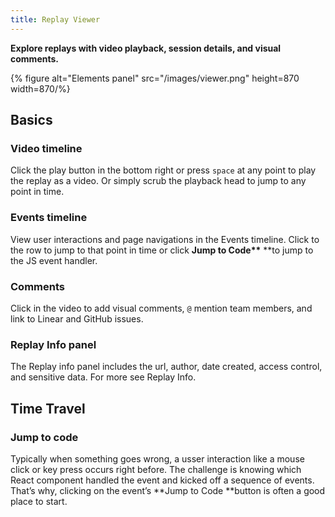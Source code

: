 ```yaml
---
title: Replay Viewer
---
```


**Explore replays with video playback, session details, and visual comments.**

{% figure alt="Elements panel" src="/images/viewer.png" height=870 width=870/%}

## Basics

### Video timeline

Click the play button in the bottom right or press `space` at any point to play the replay as a video. Or simply scrub the playback head to jump to any point in time.

### Events timeline

View user interactions and page navigations in the Events timeline. Click to the row to jump to that point in time or click **Jump to Code\*\*** \*\*to jump to the JS event handler.

### Comments

Click in the video to add visual comments, `@` mention team members, and link to Linear and GitHub issues.

### Replay Info panel

The Replay info panel includes the url, author, date created, access control, and sensitive data. For more see Replay Info.

## Time Travel

### Jump to code

Typically when something goes wrong, a usser interaction like a mouse click or key press occurs right before. The challenge is knowing which React component handled the event and kicked off a sequence of events. That’s why, clicking on the event’s **Jump to Code **button is often a good place to start.
